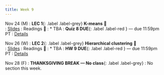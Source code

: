 ```yaml
---
title: Week 9 
---
```



Nov 24 (M)
: **LEC 1**{: .label .label-grey} **K-means** 🎥  
    : [Slides](.)
: Readings 📖
: * TBA
: **Quiz 8 DUE**{: .label .label-red } — due 11:59pm PT
: [Details](.)

Nov 26 (W)
: **LEC 2**{: .label .label-grey} **Hierarchical clustering** 🎥  
    : [Slides](.)
: Readings 📖
: * TBA
: **HW 9 DUE**{: .label .label-red } — due 11:59pm PT
: [Details](.)

Nov 28 (F)
: **THANKSGIVING BREAK — No class**{: .label .label-grey}
: No section this week.
